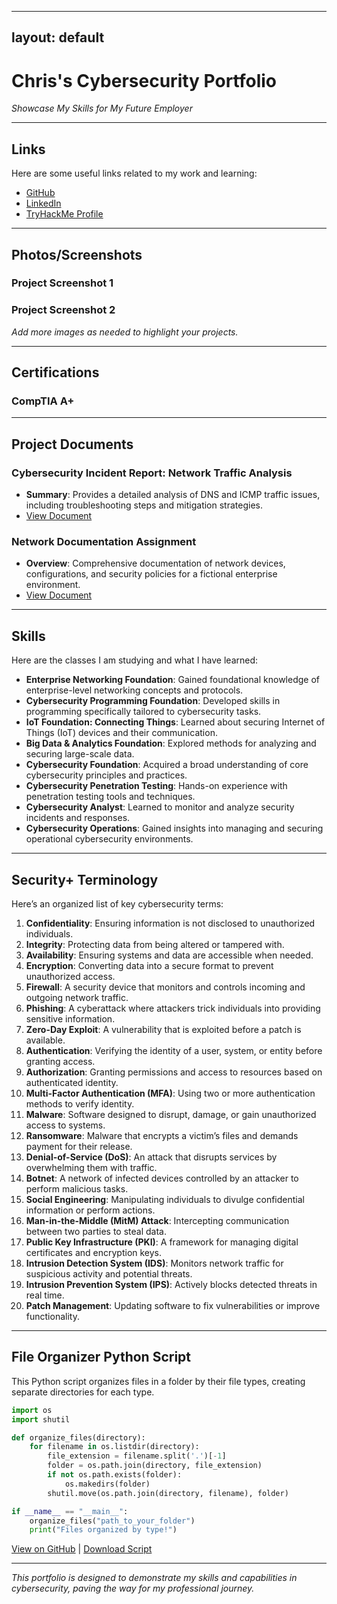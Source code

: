 
---
layout: default
---

# Chris's Cybersecurity Portfolio

*Showcase My Skills for My Future Employer*

---

## Links

Here are some useful links related to my work and learning:

- [GitHub](https://github.com/yourusername)
- [LinkedIn](https://linkedin.com/in/yourprofile)
- [TryHackMe Profile](https://tryhackme.com/p/yourprofile)

---

## Photos/Screenshots

### Project Screenshot 1



### Project Screenshot 2



*Add more images as needed to highlight your projects.*

---

## Certifications

### CompTIA A+


---

## Project Documents

### Cybersecurity Incident Report: Network Traffic Analysis

- **Summary**: Provides a detailed analysis of DNS and ICMP traffic issues, including troubleshooting steps and mitigation strategies.
- [View Document](path/to/Cybersecurity-incident-report-exemplar-network-traffic-analysis.docx)

### Network Documentation Assignment

- **Overview**: Comprehensive documentation of network devices, configurations, and security policies for a fictional enterprise environment.
- [View Document](path/to/My-Network-Documentation-assignment.docx)

---

## Skills

Here are the classes I am studying and what I have learned:

- **Enterprise Networking Foundation**: Gained foundational knowledge of enterprise-level networking concepts and protocols.
- **Cybersecurity Programming Foundation**: Developed skills in programming specifically tailored to cybersecurity tasks.
- **IoT Foundation: Connecting Things**: Learned about securing Internet of Things (IoT) devices and their communication.
- **Big Data & Analytics Foundation**: Explored methods for analyzing and securing large-scale data.
- **Cybersecurity Foundation**: Acquired a broad understanding of core cybersecurity principles and practices.
- **Cybersecurity Penetration Testing**: Hands-on experience with penetration testing tools and techniques.
- **Cybersecurity Analyst**: Learned to monitor and analyze security incidents and responses.
- **Cybersecurity Operations**: Gained insights into managing and securing operational cybersecurity environments.

---

## Security+ Terminology

Here’s an organized list of key cybersecurity terms:

1. **Confidentiality**: Ensuring information is not disclosed to unauthorized individuals.
2. **Integrity**: Protecting data from being altered or tampered with.
3. **Availability**: Ensuring systems and data are accessible when needed.
4. **Encryption**: Converting data into a secure format to prevent unauthorized access.
5. **Firewall**: A security device that monitors and controls incoming and outgoing network traffic.
6. **Phishing**: A cyberattack where attackers trick individuals into providing sensitive information.
7. **Zero-Day Exploit**: A vulnerability that is exploited before a patch is available.
8. **Authentication**: Verifying the identity of a user, system, or entity before granting access.
9. **Authorization**: Granting permissions and access to resources based on authenticated identity.
10. **Multi-Factor Authentication (MFA)**: Using two or more authentication methods to verify identity.
11. **Malware**: Software designed to disrupt, damage, or gain unauthorized access to systems.
12. **Ransomware**: Malware that encrypts a victim’s files and demands payment for their release.
13. **Denial-of-Service (DoS)**: An attack that disrupts services by overwhelming them with traffic.
14. **Botnet**: A network of infected devices controlled by an attacker to perform malicious tasks.
15. **Social Engineering**: Manipulating individuals to divulge confidential information or perform actions.
16. **Man-in-the-Middle (MitM) Attack**: Intercepting communication between two parties to steal data.
17. **Public Key Infrastructure (PKI)**: A framework for managing digital certificates and encryption keys.
18. **Intrusion Detection System (IDS)**: Monitors network traffic for suspicious activity and potential threats.
19. **Intrusion Prevention System (IPS)**: Actively blocks detected threats in real time.
20. **Patch Management**: Updating software to fix vulnerabilities or improve functionality.

---

## File Organizer Python Script

This Python script organizes files in a folder by their file types, creating separate directories for each type.

```python
import os
import shutil

def organize_files(directory):
    for filename in os.listdir(directory):
        file_extension = filename.split('.')[-1]
        folder = os.path.join(directory, file_extension)
        if not os.path.exists(folder):
            os.makedirs(folder)
        shutil.move(os.path.join(directory, filename), folder)

if __name__ == "__main__":
    organize_files("path_to_your_folder")
    print("Files organized by type!")
```

[View on GitHub](https://github.com/yourusername/file-organizer) | [Download Script](path/to/file-organizer.py)

---

*This portfolio is designed to demonstrate my skills and capabilities in cybersecurity, paving the way for my professional journey.*
